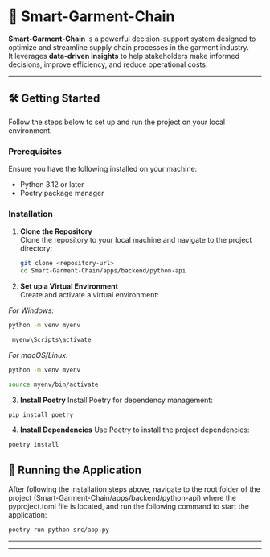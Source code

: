 # 🧵 Smart-Garment-Chain  

**Smart-Garment-Chain** is a powerful decision-support system designed to optimize and streamline supply chain processes in the garment industry.  
It leverages **data-driven insights** to help stakeholders make informed decisions, improve efficiency, and reduce operational costs.  

---

## 🛠️ Getting Started

Follow the steps below to set up and run the project on your local environment.

### Prerequisites

Ensure you have the following installed on your machine:
- Python 3.12 or later
- Poetry package manager

### Installation

1. **Clone the Repository**  
   Clone the repository to your local machine and navigate to the project directory:
   ```bash
   git clone <repository-url>
   cd Smart-Garment-Chain/apps/backend/python-api

2. **Set up a Virtual Environment**   
Create and activate a virtual environment:

_For Windows:_
   ```bash
  python -m venv myenv
   ```
 ```bash
  myenv\Scripts\activate
  ```
_For macOS/Linux:_

 ```bash
python -m venv myenv
```
 ```bash
source myenv/bin/activate
```

3. **Install Poetry**
Install Poetry for dependency management:

 ```bash
pip install poetry
```
4. **Install Dependencies**
Use Poetry to install the project dependencies:

 ```bash
poetry install
```


## 🚀 Running the Application

After following the installation steps above, navigate to the root folder of the project (Smart-Garment-Chain/apps/backend/python-api) where the pyproject.toml file is located, and run the following command to start the application:
 ```bash
poetry run python src/app.py
```


---


---
